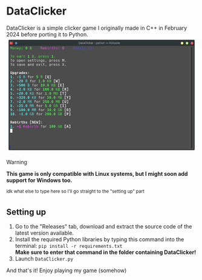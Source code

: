 # DataClicker
DataClicker is a simple clicker game I originally made in C++ in February 2024 before porting it to Python.
![Image of DataClicker game](assets/Screenshot_20250128_232023.png)
> [!WARNING]
> **This game is only compatible with Linux systems, but I might soon add support for Windows too.**

<sup>idk what else to type here so I'll go straight to the "setting up" part</sup>
## Setting up
1. Go to the "Releases" tab, download and extract the source code of the latest version available.
2. Install the required Python libraries by typing this command into the terminal: `pip install -r requirements.txt`\
   **Make sure to enter that command in the folder containing DataClicker!**
3. Launch `DataClicker.py`

And that's it! Enjoy playing my game (somehow)
